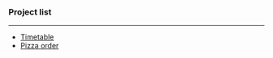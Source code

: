 ### Project list
___

* [Timetable](https://github.com/OnlyHouska/PHP-School/tree/timetable)
* [Pizza order](https://github.com/OnlyHouska/PHP-School/tree/pizza)
